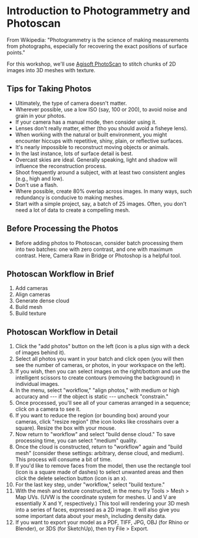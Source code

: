 # Introduction to Photogrammetry and Photoscan 

From Wikipedia: "Photogrammetry is the science of making measurements from photographs, especially for recovering the exact positions of surface points."

For this workshop, we'll use [Agisoft PhotoScan](http://www.agisoft.com/) to stitch chunks of 2D images into 3D meshes with texture. 

## Tips for Taking Photos

* Ultimately, the type of camera doesn't matter.
* Wherever possible, use a low ISO (say, 100 or 200), to avoid noise and grain in your photos.
* If your camera has a manual mode, then consider using it.
* Lenses don't really matter, either (tho you should avoid a fisheye lens).
* When working with the natural or built environment, you might encounter hiccups with repetitive, shiny, plain, or reflective surfaces. 
* It's nearly impossible to reconstruct moving objects or animals.  
* In the last instance, lots of surface detail is best. 
* Overcast skies are ideal. Generally speaking, light and shadow will influence the reconstruction process. 
* Shoot frequently around a subject, with at least two consistent angles (e.g., high and low). 
* Don't use a flash.  
* Where possible, create 80% overlap across images. In many ways, such redundancy is conducive to making meshes.   
* Start with a simple project, say, a batch of 25 images. Often, you don't need a lot of data to create a compelling mesh.  

## Before Processing the Photos

* Before adding photos to Photoscan, consider batch processing them into two batches: one with zero contrast, and one with maximum contrast. Here, Camera Raw in Bridge or Photoshop is a helpful tool. 

## Photoscan Workflow in Brief

1) Add cameras
2) Align cameras
3) Generate dense cloud
4) Build mesh
5) Build texture

## Photoscan Workflow in Detail  

1) Click the "add photos" button on the left (icon is a plus sign with a deck of images behind it).
2) Select all photos you want in your batch and click open (you will then see the number of cameras, or photos, in your workspace on the left).
3) If you wish, then you can select images on the right/bottom and use the intelligent scissors to create contours (removing the background) in individual images.
4) In the menu, select "workflow," "align photos," with medium or high accuracy and --- if the object is static --- uncheck "constrain."
5) Once processed, you'll see all of your cameras arranged in a sequence; click on a camera to see it. 
6) If you want to reduce the region (or bounding box) around your cameras, click "resize region" (the icon looks like crosshairs over a square). Resize the box with your mouse. 
7) Now return to "workflow" and select "build dense cloud." To save processing time, you can select "medium" quality. 
8) Once the cloud is constructed, return to "workflow" again and "build mesh" (consider these settings: arbitrary, dense cloud, and medium). This process will consume a bit of time. 
9) If you'd like to remove faces from the model, then use the rectangle tool (icon is a square made of dashes) to select unwanted areas and then click the delete selection button (icon is an x). 
10) For the last key step, under "workflow," select "build texture." 
11) With the mesh and texture constructed, in the menu try Tools > Mesh > Map UVs. (UVW is the coordinate system for meshes. U and V are essentially X and Y, respectively.) This tool will rendering your 3D mesh into a series of faces, expressed as a 2D image. It will also give you some important data about your mesh, including density data. 
12) If you want to export your model as a PDF, TIFF, JPG, OBJ (for Rhino or Blender), or 3DS (for SketchUp), then try File > Export. 

